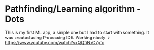 # Pathfinding/Learning algorithm - Dots
This is my first ML app, a simple one but I had to start with something.
It was created using Processing IDE.
Working nicely -> https://www.youtube.com/watch?v=QQfiNxC7pfc
